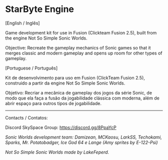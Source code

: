 # StarByte Engine

[English / Inglês]

Game development kit for use in Fusion (Clickteam Fusion 2.5), built from the engine Not So Simple Sonic Worlds.

Objective: Recreate the gameplay mechanics of Sonic games so that it merges classic and modern gameplay and opens up room for other types of gameplay.

[Portuguese / Português]

Kit de desenvolvimento para uso em Fusion (ClickTeam Fusion 2.5), construido a partir da engine Not So Simple Sonic Worlds.

Objetivo: Recriar a mecânica de gameplay dos jogos da série Sonic, de modo que ela faça a fusão da jogabilidade clássica com moderna, além de abrir espaço para outros tipos de jogabilidade.

------------------------------------------------------------------------------------------------------------------------------------------

Contacts / Contatos:

Discord SkySpace Group: https://discord.gg/8PpaYcP

*Sonic Worlds development team: Damizean, MCKaosu, LarkSS, Techokami, Sparks, Mr. Potatobadger, Ice God 64 e Lange*
*(Amy sprites by E-122-Psi)*

*Not So Simple Sonic Worlds made by LakeFeperd.*
